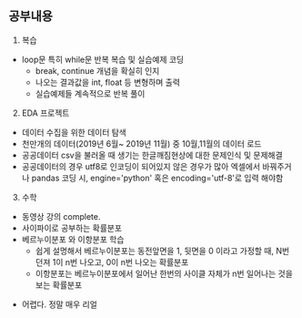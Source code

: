 ## 공부내용

1. 복습
 - loop문 특히 while문 반복 복습 및 실습예제 코딩
	- break, continue 개념을 확실히 인지
	- 나오는 결과값을 int, float 등 변형하며 출력
	- 실습예제들 계속적으로 반복 풀이


2. EDA 프로젝트
 - 데이터 수집을 위한 데이터 탐색
 - 천만개의 데이터(2019년 6월~ 2019년 11월) 중 10월,11월의 데이터 로드
 - 공공데이터 csv을 불러올 때 생기는 한글깨짐현상에 대한 문제인식 및 문제해결
 - 공공데이터의 경우 utf8로 인코딩이 되어있지 않은 경우가 많아 엑셀에서 바꿔주거나 pandas 코딩 시, engine='python' 혹은 encoding='utf-8'로 입력 해야함



3. 수학
 - 동영상 강의 complete.
 - 사이파이로 공부하는 확률분포
 - 베르누이분포 와 이항분포 학습
	- 쉽게 설명해서 베르누이분포는 동전앞면을 1, 뒷면을 0 이라고 가정할 때, N번 던져 1이 n번 나오고, 0이 n번 나오는 확률분포
	- 이항분포는 베르누이분포에서 일어난 한번의 사이클 자체가 n번 일어나는 것을 보는 확률분포
 



* 어렵다. 정말 매우 리얼
